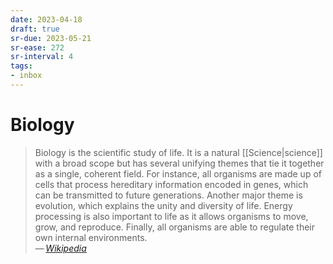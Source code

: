 ```yaml
---
date: 2023-04-18
draft: true
sr-due: 2023-05-21
sr-ease: 272
sr-interval: 4
tags:
- inbox
---
```


# Biology

> Biology is the scientific study of life. It is a natural [[Science|science]]
> with a broad scope but has several unifying themes that tie it together as a
> single, coherent field. For instance, all organisms are made up of cells that
> process hereditary information encoded in genes, which can be transmitted to
> future generations. Another major theme is evolution, which explains the unity
> and diversity of life. Energy processing is also important to life as it
> allows organisms to move, grow, and reproduce. Finally, all organisms are able
> to regulate their own internal environments.\
> — <cite>[Wikipedia](https://en.wikipedia.org/wiki/Biology)</cite>